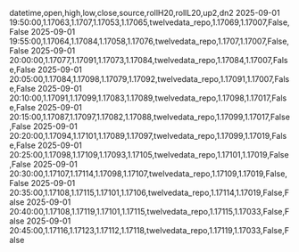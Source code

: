 datetime,open,high,low,close,source,rollH20,rollL20,up2,dn2
2025-09-01 19:50:00,1.17063,1.1707,1.17053,1.17065,twelvedata_repo,1.17069,1.17007,False,False
2025-09-01 19:55:00,1.17064,1.17084,1.17058,1.17076,twelvedata_repo,1.1707,1.17007,False,False
2025-09-01 20:00:00,1.17077,1.17091,1.17073,1.17084,twelvedata_repo,1.17084,1.17007,False,False
2025-09-01 20:05:00,1.17084,1.17098,1.17079,1.17092,twelvedata_repo,1.17091,1.17007,False,False
2025-09-01 20:10:00,1.17091,1.17099,1.17083,1.17089,twelvedata_repo,1.17098,1.17017,False,False
2025-09-01 20:15:00,1.17087,1.17097,1.17082,1.17088,twelvedata_repo,1.17099,1.17017,False,False
2025-09-01 20:20:00,1.17094,1.17101,1.17089,1.17097,twelvedata_repo,1.17099,1.17019,False,False
2025-09-01 20:25:00,1.17098,1.17109,1.17093,1.17105,twelvedata_repo,1.17101,1.17019,False,False
2025-09-01 20:30:00,1.17107,1.17114,1.17098,1.17107,twelvedata_repo,1.17109,1.17019,False,False
2025-09-01 20:35:00,1.17108,1.17115,1.17101,1.17106,twelvedata_repo,1.17114,1.17019,False,False
2025-09-01 20:40:00,1.17108,1.17119,1.17101,1.17115,twelvedata_repo,1.17115,1.17033,False,False
2025-09-01 20:45:00,1.17116,1.17123,1.17112,1.17118,twelvedata_repo,1.17119,1.17033,False,False
